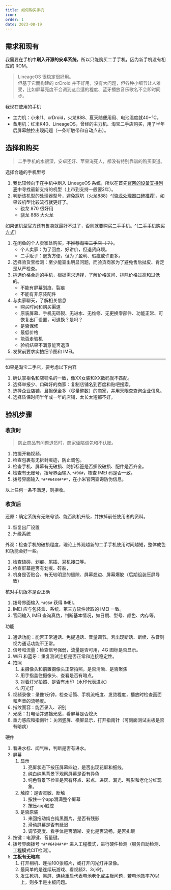 ```yaml
---
title: 如何购买手机
icon: 
order: 1
date: 2023-08-19
---
```


## 需求和现有

我需要在手机中**刷入开源的安卓系统**，所以只能购买二手手机，因为新手机没有相应的 ROM。

> LineageOS 很稳定很好用。  
但基于它而构建的 crDroid 并不好用，没有大问题，但各种小细节让人难受，比如屏幕亮度不会调到这合适的程度、蓝牙播放音乐歌名不会即时同步。

我现在使用的手机

- 主力机：小米11、crDroid，火龙888、夏天随便用用、电池温度就40+℃。
- 备用机：红米K40、LineageOS，曾经的主力机、淘宝二手店购买，用了半年后屏幕触控出现问题（一条断触带和自动点击）。

## 选择和购买

> 二手手机的水很深，安卓还好、苹果淹死人，都没有特别靠谱的购买渠道。

选择合适的手机型号

1. 我比较倾向于在手机中刷入 LineageOS 系统，所以在首先[官网的设备支持列表](https://wiki.lineageos.org/devices/)中寻找最新支持的机型（上市到支持一般要2年）。
2. 判断该机型的处理器型号，避免踩坑（火龙888）^[[骁龙处理器口碑推荐](https://zhuanlan.zhihu.com/p/575569980)]，如果该机型比较流行就更好了。
    - 骁龙 870 很好用
    - 骁龙 888 大火龙

如果该机型官方还有售卖就最好不过了，否则就要购买二手手机。^[[二手手机购买方式](https://www.zhihu.com/question/481761843/answer/2082041350)]

1. 在闲鱼的个人卖家处购买，~~不推荐淘宝二手店（？）~~。
    - 个人卖家：为了回血、好讲价，但退货麻烦。
    - 二手贩子：退货方便，但为了盈利、瑕疵或许更多。
2. 选择验货宝检测：至少能查出明显问题，而验货商家为了避免售后扯皮、肯定是从严检查。
3. 挑选价格合适的手机，根据需求选择，了解价格区间、排除价格过高和过低的。
    - 不能有屏幕划痕、裂痕
    - 不能有非原装配件
4. 与卖家聊天，了解相关信息
    - 购买时间和购买渠道
    - 原装屏幕、手机无碎裂、无进水、无维修、无更换零部件、功能正常、可恢复出厂设置，可退换？是吗？
    - 是否保修
    - 最低价格
    - 能否走验机
    - 验机结果不满意能否退货
5. 发货前要求实拍细节图和 IMEI。

---

如果是淘宝二手店，要考虑以下内容

1. 确认掌柜名和店铺名的一致，像XX女装和XX数码就不匹配。
2. 选择举报少、口碑好的商家：复制店铺名到百度和贴吧搜索。
3. 选择企业店铺，且担保金多（尽量整数）的商家，并用天眼查查询企业信息。
4. 选择质保时间半年或一年的店铺，太长太短都不好。

## 验机步骤

### 收货时

> 防止商品有问题退货时，商家诬陷调包和不认账。

1. 拍摄开箱视频。
2. 检查包裹有无拆封痕迹，防止调包。
3. 检查手机、屏幕有无破损、防拆标签是否撕毁破损、配件是否齐全。
4. 检查有无账号，拨号界面输入 `*#06#`，核查 IMEI 码是否一致。
5. 拨号界面输入 `*#*#6484#*#*`，在小米官网查询防伪信息。

以上任何一条不满足，则拒收。

### 收货后

还原：确定系统有无账号锁、能否刷机升级，并抹掉前任使用者的资料。

1. 恢复出厂设置
2. 升级系统

外观：检查手机的破损程度，理论上外观越新的二手手机使用时间越短，整体成色和功能会好一些。

1. 检查磕碰、划痕、尾插、耳机接口等。
2. 检查屏幕是否有划痕、碎裂，
3. 机身是否贴合、有无较明显的缝隙、屏幕翘边、屏幕爆胶（后期组装压屏导致）

核对手机版本是否正确

1. 拨号界面输入 `*#06#` 获得 IMEI。
2. IMEI 应与包装盒、系统、第三方软件读取的 IMEI 一致。
3. 官网输入 IMEI 查询真伪，判断基本情况，如日期、型号、颜色、内存等。

功能

1. 通话功能：能否正常通话、免提通话、音量调节。若出现断话、断续、杂音则视为通话功能不正常。
2. 信号和流量：检查信号强弱，流量是否可用，4G 图标是否显示。
3. WiFi 和蓝牙：重复测试连接是否正常和连接稳定性。
4. 拍照
    1. 主摄像头和前置摄像头正常拍照，是否清晰、是否聚焦
    2. 用手指盖住摄像头、查看是否有暗点。
    3. 对着灯光拍照、是否有水印（水印代表进水）
    4. 闪光灯
6. 视频录像：录像1分钟，检查话筒、手机流畅度、发烫程度，播放时检查画面和声音的流畅度。
8. 指纹面容：能否录入、识别
9. 光感：打电话并遮挡光感，看屏幕是否熄灭
10. 重力感应和指南针：关闭竖屏、横屏显示，打开指南针（可侧面测试主板是否有暗病）

硬件

1. 看进水标、闻气味，判断是否有进水。
2. 屏幕
    1. 显示
        1. 亮屏状态下按压屏幕四边，是否出现花屏和细线。
        2. 纯白纯黑背景下观察屏幕是否有异色
        3. 纯色背景下检查是否有坏点、彩点、进灰、漏光、残影和老化分红现象。
    2. 触控：是否灵敏、断触
        1. 按住一个app滑满整个屏幕
        2. 按压app触控
    3. 是否原装
        1. 来回拖动纯白纯黑图片，是否有残影
        2. 滑动屏幕是否有延迟
        3. 调节亮度、看字体是否清晰、变化是否流畅，是否扎眼
3. 按键：电源键、音量键。
4. 拨号界面拨号 `*#*#6484#*#*` 进入工程模式，进行硬件检测（服务自助检测、工程模式CIT检测）。
5. **主板有无暗病**
    1. 打开相机、连拍100张照片，或打开闪光灯并录像。
    2. 最简单的是连续玩游戏、看视频2、3小时。
    3. 发生死机、黑屏、连续重启代表电池老化或主板问题，若电池效率70以上，则多半是主板问题。

